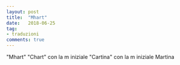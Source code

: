 ```yaml
---
layout: post
title:  "Mhart"
date:   2018-06-25
tag:
- traduzioni
comments: true
---
```


"Mhart" <i class="fa fa-chevron-right"></i> "Chart" con la m iniziale <i class="fa fa-chevron-right"></i> "Cartina" con la m iniziale <i class="fa fa-chevron-right"></i> Martina
